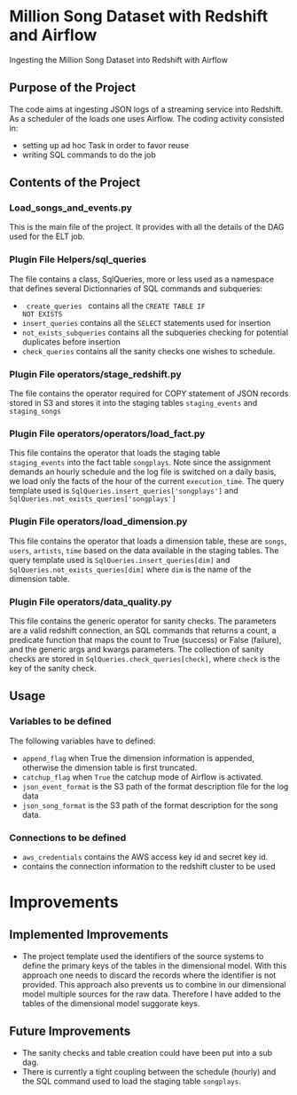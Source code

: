 # Million Song Dataset with Redshift and Airflow
Ingesting the Million Song Dataset into Redshift with Airflow

## Purpose of the Project
The code aims at ingesting JSON logs of a streaming service into Redshift. As a scheduler of the loads one uses Airflow.
The coding activity consisted in:
- setting up ad hoc Task in order to favor reuse
- writing SQL commands to do the job

## Contents of the Project

### Load_songs_and_events.py
This is the main file of the project. It provides with all the details of the DAG used for the ELT job.

### Plugin File Helpers/sql_queries
The file contains a class, SqlQueries, more or less used as a namespace that defines several Dictionnaries of SQL commands and subqueries:

* <code> create_queries </code> contains all the <code>CREATE TABLE IF NOT EXISTS</code>
* <code>insert_queries</code> contains all the <code>SELECT</code> statements used for insertion
* <code>not_exists_subqueries</code> contains all the subqueries checking for potential duplicates before insertion
* <code>check_queries</code> contains all the sanity checks one wishes to schedule.
  
### Plugin File operators/stage_redshift.py
The file contains the operator required for COPY statement of JSON records stored in S3 and stores it into the staging tables <code>staging_events</code> and <code>staging_songs</code>

### Plugin File operators/operators/load_fact.py
This file contains the operator that loads the staging table <code> staging_events</code> into the fact table <code>songplays</code>. Note since the assignment demands an hourly schedule and the log file is switched on a daily basis, we load only the facts of the hour of the current <code>execution_time</code>.
The query template used is <code>SqlQueries.insert_queries['songplays']</code> and <code>SqlQueries.not_exists_queries['songplays']</code>

### Plugin File operators/load_dimension.py
This file contains the operator that loads a dimension table, these are <code>songs</code>, <code>users</code>, <code>artists</code>, <code>time</code> based on the data available in the staging tables.
The query template used is <code>SqlQueries.insert_queries[dim]</code> and <code>SqlQueries.not_exists_queries[dim]</code> where <code>dim</code> is the name of the dimension table.

### Plugin File operators/data_quality.py
This file contains the generic operator for sanity checks. The parameters are a valid redshift connection, an SQL commands that returns a count, a predicate function that maps the count to True (success) or False (failure), and the generic args and kwargs parameters.
The collection of sanity checks are stored in <code>SqlQueries.check_queries[check]</code>, where <code>check</code> is the key of the sanity check.

## Usage

### Variables to be defined
The following variables have to defined:
* <code>append_flag</code> when True the dimension information is appended, otherwise the dimension table is first truncated.
* <code>catchup_flag</code> when <code>True</code> the catchup mode of Airflow is activated.
* <code>json_event_format</code> is the S3 path of the format description file for the log data
* <code>json_song_format</code> is the S3 path of the format description for the song data.

### Connections to be defined
* <code>aws_credentials</code> contains the AWS access key id and secret key id.
* <redshift> contains the connection information to the redshift cluster to be used
  
  
# Improvements
## Implemented Improvements
* The project template used the identifiers of the source systems to define the primary keys of the tables in the dimensional model. With this approach one needs to discard the records where the identifier is not provided. This approach also prevents us to combine in our dimensional model multiple sources for the raw data. Therefore I have added to the tables of the dimensional model suggorate keys.

## Future Improvements
* The sanity checks and table creation could have been put into a sub dag.
* There is currently a tight coupling between the schedule (hourly) and the SQL command used to load the staging table <code>songplays</code>. 
